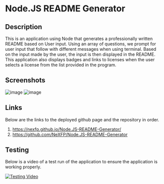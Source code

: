 # Node.JS README Generator

## Description
This is an application using Node that generates a professionally written README based on User input. Using an array of questions, we prompt for user input that follow with 
different messages when using terminal. Based on the input made by the user, the input is then displayed in the README. This application also displays badges and links to licenses when the user selects a license from the list provided in the program.

## Screenshots
![image](https://user-images.githubusercontent.com/88305762/138618657-637e4c2f-6179-466f-80f8-74228f07d09f.png)
![image](https://user-images.githubusercontent.com/88305762/138618643-eed53adb-25a0-4f32-95e1-dcea3a379d1d.png)

## Links
Below are the links to the deployed github page and the repository in order.
1) https://nexfp.github.io/Node.JS-README-Generator/
2) https://github.com/NeXFP/Node.JS-README-Generator

## Testing
Below is a video of a test run of the application to ensure the application is working properly.

[![Testing Video](https://user-images.githubusercontent.com/88305762/138618657-637e4c2f-6179-466f-80f8-74228f07d09f.png)](https://streamable.com/vpxtic)



